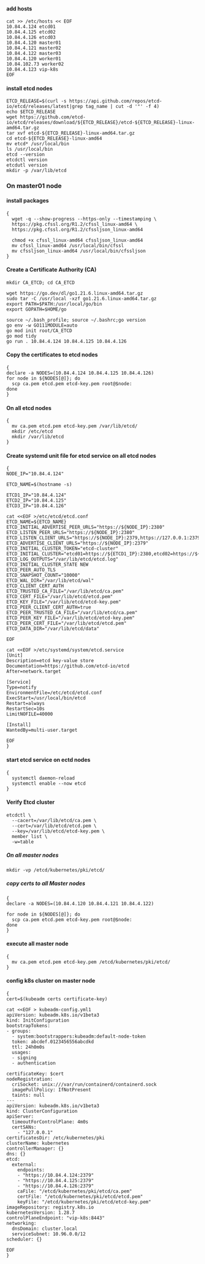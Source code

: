 #### add hosts

    cat >> /etc/hosts << EOF
    10.84.4.124 etcd01
    10.84.4.125 etcd02
    10.84.4.126 etcd03
    10.84.4.120 master01
    10.84.4.121 master02
    10.84.4.122 master03
    10.84.4.120 worker01
    10.84.102.73 worker02
    10.84.4.123 vip-k8s
    EOF

#### install etcd nodes

    ETCD_RELEASE=$(curl -s https://api.github.com/repos/etcd-io/etcd/releases/latest|grep tag_name | cut -d '"' -f 4)
    echo $ETCD_RELEASE
    wget https://github.com/etcd-io/etcd/releases/download/${ETCD_RELEASE}/etcd-${ETCD_RELEASE}-linux-amd64.tar.gz
    tar xvf etcd-${ETCD_RELEASE}-linux-amd64.tar.gz
    cd etcd-${ETCD_RELEASE}-linux-amd64
    mv etcd* /usr/local/bin 
    ls /usr/local/bin
    etcd --version
    etcdctl version
    etcdutl version
    mkdir -p /var/lib/etcd

### On master01 node

#### install packages
    {
      wget -q --show-progress --https-only --timestamping \
      https://pkg.cfssl.org/R1.2/cfssl_linux-amd64 \
      https://pkg.cfssl.org/R1.2/cfssljson_linux-amd64
      
      chmod +x cfssl_linux-amd64 cfssljson_linux-amd64
      mv cfssl_linux-amd64 /usr/local/bin/cfssl
      mv cfssljson_linux-amd64 /usr/local/bin/cfssljson
    }
#### Create a Certificate Authority (CA)

    mkdir CA_ETCD; cd CA_ETCD

    wget https://go.dev/dl/go1.21.6.linux-amd64.tar.gz
    sudo tar -C /usr/local -xzf go1.21.6.linux-amd64.tar.gz
    export PATH=$PATH:/usr/local/go/bin
    export GOPATH=$HOME/go
    
    source ~/.bash_profile; source ~/.bashrc;go version
    go env -w GO111MODULE=auto
    go mod init root/CA_ETCD
    go mod tidy
    go run . 10.84.4.124 10.84.4.125 10.84.4.126

#### Copy the certificates to etcd nodes

    {
    declare -a NODES=(10.84.4.124 10.84.4.125 10.84.4.126)
    for node in ${NODES[@]}; do
      scp ca.pem etcd.pem etcd-key.pem root@$node: 
    done
    }

#### On all etcd nodes

    {
      mv ca.pem etcd.pem etcd-key.pem /var/lib/etcd/
      mkdir /etc/etcd
      mkdir /var/lib/etcd
    }

#### Create systemd unit file for etcd service on all etcd nodes

    {
    NODE_IP="10.84.4.124"
    
    ETCD_NAME=$(hostname -s)
    
    ETCD1_IP="10.84.4.124"
    ETCD2_IP="10.84.4.125"
    ETCD3_IP="10.84.4.126"

    cat <<EOF >/etc/etcd/etcd.conf
    ETCD_NAME=${ETCD_NAME}
    ETCD_INITIAL_ADVERTISE_PEER_URLS="https://${NODE_IP}:2380"
    ETCD_LISTEN_PEER_URLS="https://${NODE_IP}:2380"
    ETCD_LISTEN_CLIENT_URLS="https://${NODE_IP}:2379,https://127.0.0.1:2379"
    ETCD_ADVERTISE_CLIENT_URLS="https://${NODE_IP}:2379"
    ETCD_INITIAL_CLUSTER_TOKEN="etcd-cluster"
    ETCD_INITIAL_CLUSTER="etcd01=https://${ETCD1_IP}:2380,etcd02=https://${ETCD2_IP},etcd03=https://${ETCD3_IP}:2380"
    ETCD_LOG_OUTPUTS="/var/lib/etcd/etcd.log"
    ETCD_INITIAL_CLUSTER_STATE NEW
    ETCD_PEER_AUTO_TLS
    ETCD_SNAPSHOT_COUNT="10000"
    ETCD_WAL_DIR="/var/lib/etcd/wal"
    ETCD_CLIENT_CERT_AUTH
    ETCD_TRUSTED_CA_FILE="/var/lib/etcd/ca.pem"
    ETCD_CERT_FILE="/var/lib/etcd/etcd.pem"
    ETCD_KEY_FILE="/var/lib/etcd/etcd-key.pem"
    ETCD_PEER_CLIENT_CERT_AUTH=true
    ETCD_PEER_TRUSTED_CA_FILE="/var/lib/etcd/ca.pem"
    ETCD_PEER_KEY_FILE="/var/lib/etcd/etcd-key.pem"
    ETCD_PEER_CERT_FILE="/var/lib/etcd/etcd.pem"
    ETCD_DATA_DIR="/var/lib/etcd/data"
    
    EOF

    cat <<EOF >/etc/systemd/system/etcd.service
    [Unit]
    Description=etcd key-value store
    Documentation=https://github.com/etcd-io/etcd
    After=network.target
    
    [Service]
    Type=notify
    EnvironmentFile=/etc/etcd/etcd.conf
    ExecStart=/usr/local/bin/etcd
    Restart=always
    RestartSec=10s
    LimitNOFILE=40000
    
    [Install]
    WantedBy=multi-user.target
    
    EOF
    }
#### start etcd service on ectd nodes

    {
      systemctl daemon-reload
      systemctl enable --now etcd
    }
#### Verify Etcd cluster

    etcdctl \
      --cacert=/var/lib/etcd/ca.pem \
      --cert=/var/lib/etcd/etcd.pem \
      --key=/var/lib/etcd/etcd-key.pem \
      member list \
      -w=table

##### On all master nodes

    mkdir -vp /etcd/kubernetes/pki/etcd/

##### copy certs to all Master nodes

    {
    declare -a NODES=(10.84.4.120 10.84.4.121 10.84.4.122)
    
    for node in ${NODES[@]}; do
      scp ca.pem etcd.pem etcd-key.pem root@$node:
    done
    }
#### execute all master node
    {
      mv ca.pem etcd.pem etcd-key.pem /etcd/kubernetes/pki/etcd/
    }


#### config k8s cluster on master node
    {
    cert=$(kubeadm certs certificate-key)
    
    cat <<EOF > kubeadm-config.yml1
    apiVersion: kubeadm.k8s.io/v1beta3
    kind: InitConfiguration
    bootstrapTokens:
    - groups:
      - system:bootstrappers:kubeadm:default-node-token
      token: abcdef.0123456556abcdkd
      ttl: 24h0m0s
      usages:
      - signing
      - authentication
    
    certificateKey: $cert
    nodeRegistration:
      criSocket: unix:///var/run/containerd/containerd.sock
      imagePullPolicy: IfNotPresent
      taints: null
    ---
    apiVersion: kubeadm.k8s.io/v1beta3
    kind: ClusterConfiguration
    apiServer:
      timeoutForControlPlane: 4m0s
      certSANs:
        - "127.0.0.1"
    certificatesDir: /etc/kubernetes/pki
    clusterName: kubernetes
    controllerManager: {}
    dns: {}
    etcd:
      external:
        endpoints:
        - "https://10.84.4.124:2379"
        - "https://10.84.4.125:2379"
        - "https://10.84.4.126:2379"
        caFile: "/etcd/kubernetes/pki/etcd/ca.pem"
        certFile: "/etcd/kubernetes/pki/etcd/etcd.pem"
        keyFile: "/etcd/kubernetes/pki/etcd/etcd-key.pem"
    imageRepository: registry.k8s.io
    kubernetesVersion: 1.28.7
    controlPlaneEndpoint: "vip-k8s:8443"
    networking:
      dnsDomain: cluster.local
      serviceSubnet: 10.96.0.0/12
    scheduler: {}
    
    EOF
    }